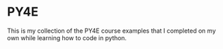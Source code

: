 # PY4E
This is my collection of the PY4E course examples that I completed on my own while learning how to code in python.
